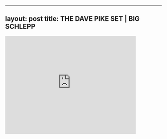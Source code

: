 

---
layout: post
title: THE DAVE PIKE SET | BIG SCHLEPP
---


<iframe width="420" height="315" src="http://www.youtube.com/embed/SfwVV2YYpl4" frameborder="0" allowfullscreen></iframe>

